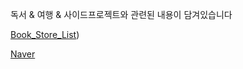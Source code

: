 독서 & 여행 & 사이드프로젝트와 관련된 내용이 담겨있습니다 

[Book_Store_List](https://github.com/mindal0115/About_Me/tree/main/Book%20Store%20Note))

[Naver](https://www.naver.com)